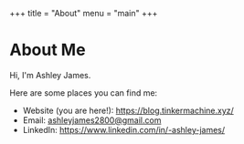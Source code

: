 +++
title = "About"
menu = "main"
+++

# About Me

Hi, I'm Ashley James.

Here are some places you can find me:  
- Website (you are here!): https://blog.tinkermachine.xyz/  
- Email: ashleyjames2800@gmail.com  
- LinkedIn: https://www.linkedin.com/in/-ashley-james/
